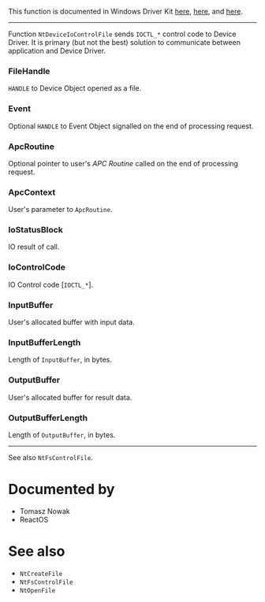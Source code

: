 This function is documented in Windows Driver Kit [here](https://learn.microsoft.com/en-us/windows-hardware/drivers/ddi/ntddk/nf-ntddk-zwdeviceiocontrolfile), [here](https://learn.microsoft.com/en-us/windows-hardware/drivers/ddi/ntifs/nf-ntifs-ntdeviceiocontrolfile), and [here](https://learn.microsoft.com/en-us/windows-hardware/drivers/ddi/ntifs/nf-ntifs-zwdeviceiocontrolfile).

---

Function `NtDeviceIoControlFile` sends `IOCTL_*` control code to Device Driver. It is primary (but not the best) solution to communicate between application and Device Driver.

### FileHandle

`HANDLE` to Device Object opened as a file.

### Event

Optional `HANDLE` to Event Object signalled on the end of processing request.

### ApcRoutine

Optional pointer to user's *APC Routine* called on the end of processing request.

### ApcContext

User's parameter to `ApcRoutine`.

### IoStatusBlock

IO result of call.

### IoControlCode

IO Control code [`IOCTL_*`].

### InputBuffer

User's allocated buffer with input data.

### InputBufferLength

Length of `InputBuffer`, in bytes.

### OutputBuffer

User's allocated buffer for result data.

### OutputBufferLength

Length of `OutputBuffer`, in bytes.

---

See also `NtFsControlFile`.

# Documented by

* Tomasz Nowak
* ReactOS

# See also

* `NtCreateFile`
* `NtFsControlFile`
* `NtOpenFile`
